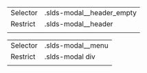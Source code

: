 
|  |  |
|-------|-------|
| Selector | .slds-modal__header_empty |
| Restrict | .slds-modal__header |
|  |  |


|  |  |
|-------|-------|
| Selector | .slds-modal__menu |
| Restrict | .slds-modal div |
|  |  |


